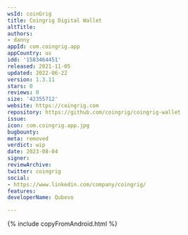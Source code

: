 ```yaml
---
wsId: coinGrig
title: Coingrig Digital Wallet
altTitle: 
authors:
- danny
appId: com.coingrig.app
appCountry: us
idd: '1583464451'
released: 2021-11-05
updated: 2022-06-22
version: 1.3.11
stars: 0
reviews: 0
size: '42355712'
website: https://coingrig.com
repository: https://github.com/coingrig/coingrig-wallet
issue: 
icon: com.coingrig.app.jpg
bugbounty: 
meta: removed
verdict: wip
date: 2023-08-04
signer: 
reviewArchive: 
twitter: coingrig
social:
- https://www.linkedin.com/company/coingrig/
features: 
developerName: Qubevo

---
```


{% include copyFromAndroid.html %}
